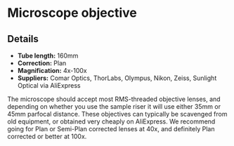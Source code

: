 # Microscope objective
## Details
*   **Tube length:** 160mm
*   **Correction:** Plan
*   **Magnification:** 4x-100x
*   **Suppliers:** Comar Optics, ThorLabs, Olympus, Nikon, Zeiss, Sunlight Optical via AliExpress

The microscope should accept most RMS-threaded objective lenses, and depending on whether you use the sample riser it will use either 35mm or 45mm parfocal distance.  These objectives can typically be scavenged from old equipment, or obtained very cheaply on AliExpress.  We recommend going for Plan or Semi-Plan corrected lenses at 40x, and definitely Plan corrected or better at 100x.
